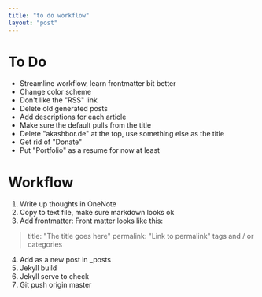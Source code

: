 ```yaml
---
title: "to do workflow"
layout: "post"
---
```


# To Do
- Streamline workflow, learn frontmatter bit better
- Change color scheme
- Don't like the "RSS" link
- Delete old generated posts
- Add descriptions for each article
- Make sure the default pulls from the title
- Delete "akashbor.de" at the top, use something else as the title
- Get rid of "Donate"
- Put "Portfolio" as a resume for now at least


# Workflow

1. Write up thoughts in OneNote
2. Copy to text file, make sure markdown looks ok
3. Add frontmatter:
Front matter looks like this:
> title: "The title goes here"
> permalink: "Link to permalink"
> tags and / or categories
4. Add as a new post in _posts
5. Jekyll build
6. Jekyll serve to check
7. Git push origin master

